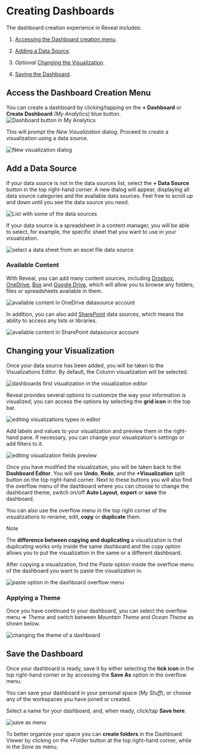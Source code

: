 # Creating Dashboards

The dashboard creation experience in Reveal includes:

1.  [Accessing the Dashboard creation menu](#access-dashboard-creation-menu).

2.  [Adding a Data Source](#add-data-source).

3.  *Optional* [Changing the Visualization](#modify-visualization).

4.  [Saving the Dashboard](#save-dashboard).

<a name='access-dashboard-creation-menu'></a>
## Access the Dashboard Creation Menu

You can create a dashboard by clicking/tapping on the **+ Dashboard** or **Create Dashboard** *(My Analytics)* blue button.
   <img src="images/creating-a-dashboard.png" alt="Dashboard button in My Analytics" class="responsive-img"/>

This will prompt the *New Visualization* dialog. Proceed to create a visualization using a data source.

<img src="images/new-visualization-dialog-dashboard.png" alt="New visualization dialog" class="responsive-img"/>

<a name='add-data-source'></a>
## Add a Data Source

If your data source is not in the data sources list, select
the **+ Data Source** button in the top right-hand corner. A new dialog will appear, displaying all data source categories and the available data sources. Feel free to scroll up and down until you see the data source you need.

<img src="images/dashboard-select-your-data-source.png" alt="List with some of the data sources" class="responsive-img"/>

If your data source is a spreadsheet in a content manager, you will be
able to select, for example, the specific sheet that you want to use in
your visualization.

<img src="images/dashboards-select-data-sheet.png" alt="select a data sheet from an excel file data source" class="responsive-img"/>

### Available Content

With Reveal, you can add many content sources, including
[Dropbox](~/en/datasources/supported-data-sources/Dropbox.md), [OneDrive](~/en/datasources/supported-data-sources/OneDrive.md), [Box](~/en/datasources/supported-data-sources/Box.md) and [Google Drive](~/en/datasources/supported-data-sources/Google-Drive.md), which will allow you to browse any folders, files
or spreadsheets available in them.

<img src="images/dashboards-onedrive-available-content.png" alt="available content in OneDrive datasource account" class="responsive-img"/>

In addition, you can also add [SharePoint](~/en/datasources/supported-data-sources/SharePoint.md) data sources,
which means the ability to access any lists or libraries.

<img src="images/dashboards-sharepoint-list.png" alt="available content in SharePoint datasource account" class="responsive-img"/>

<a name='modify-visualization'></a>
## Changing your Visualization

Once your data source has been added, you will be taken to the Visualizations Editor. By default, the Column visualization will be selected.

<img src="images/creating-dashboards-sample-data.png" alt="dashboards first visualization in the visualization editor" class="responsive-img"/>

Reveal provides several options to customize the way your information is visualized; you can access the options by selecting the **grid icon** in the top bar.

<img src="images/creating-dashboards-chart-types.png" alt="editing visualizations types in editor" class="responsive-img"/>

Add labels and values to your visualization and preview them in the
right-hand pane. If necessary, you can change your visualization's
settings or add filters to it.

<img src="images/visualization-fields-preview.png" alt="editing visualization fields preview" class="responsive-img"/>

Once you have modified the visualization, you will be taken back to the
**Dashboard Editor**. You will see **Undo**, **Redo**, and the **+Visualization** split button on the top right-hand corner. Next to these buttons you will also find the overflow menu of the dashboard where you can choose to change the dashboard theme, switch on/off **Auto Layout**, **export** or **save** the dashboard.

You can also use the overflow menu in the top right corner of the visualizations to rename, edit, **copy** or **duplicate** them.

>[!NOTE]
>The **difference between copying and duplicating** a visualization is that duplicating works only inside the same dashboard and the copy option allows you to put the visualization in the same or a different dashboard.


After copying a visualization, find the _Paste_ option inside the overflow menu of the dashboard you want to paste the visualization in.

<img src="images/paste-option-creating-dashboards.png" alt="paste option in the dashboard overflow menu" class="responsive-img"/>


### Applying a Theme

Once you have continued to your dashboard, you can select the overflow
menu ⇒ *Theme* and switch between *Mountain Theme* and *Ocean Theme* as
shown below.

<img src="images/dashboard-themes.png" alt="changing the theme of a dashboard" class="responsive-img"/>

<a name='save-dashboard'></a>
## Save the Dashboard

Once your dashboard is ready, save it by either selecting the **tick icon** in the top right-hand corner or by accessing the **Save As**
option in the overflow menu.

You can save your dashboard in your personal space (*My Stuff*), or choose any of the workspaces you have joined or created.

Select a name for your dashboard, and, when ready, click/tap **Save here**.

<img src="images/save-as-menu.png" alt="save as menu" class="responsive-img"/>

To better organize your space you can **create folders** in the
Dashboard Viewer by clicking on the *+Folder* button at the top
right-hand corner, while in the *Save as* menu.
